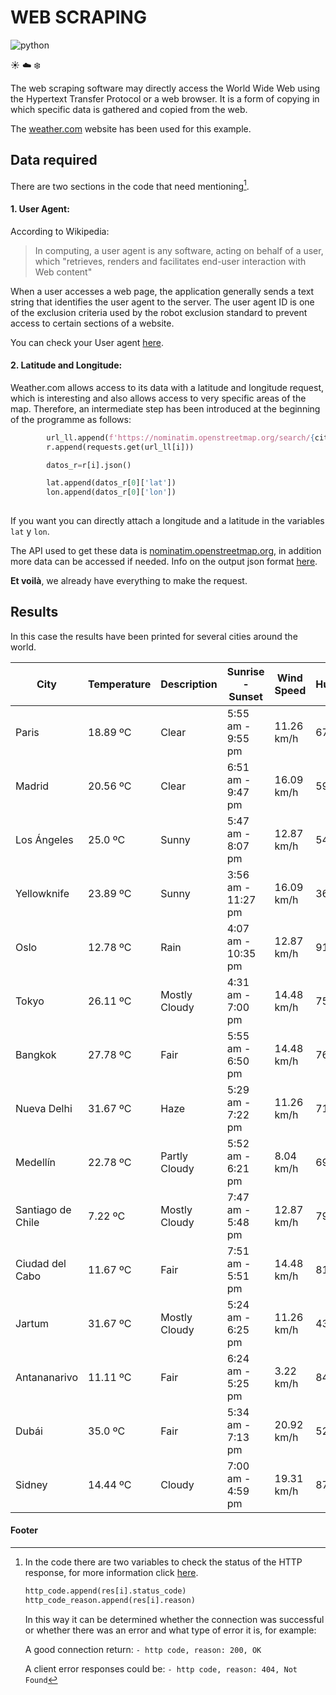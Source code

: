 # WEB SCRAPING
![python](https://img.shields.io/badge/Python-blueviolet?style=plastic&logo=python&logoColor=FFD43B)

:sunny: :cloud: :snowflake:

The web scraping software may directly access the World Wide Web using the Hypertext Transfer Protocol or a web browser. It is a form of copying in which specific data is gathered and copied from the web.

The [weather.com](https://weather.com/) website has been used for this example.

## Data required
There are two sections in the code that need mentioning[^note].

#### 1. User Agent:
According to Wikipedia: 
> In computing, a user agent is any software, acting on behalf of a user, which "retrieves, renders and facilitates end-user interaction with Web content"

When a user accesses a web page, the application generally sends a text string that identifies the user agent to the server. The user agent ID is one of the exclusion criteria used by the robot exclusion standard to prevent access to certain sections of a website.

You can check your User agent [here](https://www.whatismybrowser.com/es/detect/what-is-my-user-agent/).

#### 2. Latitude and Longitude:
Weather.com allows access to its data with a latitude and longitude request, which is interesting and also allows access to very specific areas of the map.
Therefore, an intermediate step has been introduced at the beginning of the programme as follows:
```python
        url_ll.append(f'https://nominatim.openstreetmap.org/search/{city[i]}?format=json')
        r.append(requests.get(url_ll[i]))

        datos_r=r[i].json()

        lat.append(datos_r[0]['lat'])
        lon.append(datos_r[0]['lon'])
        
```

If you want you can directly attach a longitude and a latitude in the variables `lat` y `lon`.

The API used to get these data is [nominatim.openstreetmap.org](https://nominatim.openstreetmap.org/), in addition more data can be accessed if needed. Info on the output json format [here](https://nominatim.org/release-docs/develop/api/Search/).

**Et voilà**, we already have everything to make the request.

## Results

In this case the results have been printed for several cities around the world.

| City              | Temperature   | Description   | Sunrise - Sunset   | Wind Speed   | Humidity   | UV Index   | Measurement Time   |
|-------------------|---------------|---------------|--------------------|--------------|------------|------------|--------------------|
| Paris             | 18.89 ºC      | Clear         | 5:55 am - 9:55 pm  | 11.26 km/h   | 67%        | 0 of 10    | 1:19 am CEST       |
| Madrid            | 20.56 ºC      | Clear         | 6:51 am - 9:47 pm  | 16.09 km/h   | 59%        | 0 of 10    | 1:18 am CEST       |
| Los Ángeles       | 25.0 ºC       | Sunny         | 5:47 am - 8:07 pm  | 12.87 km/h   | 54%        | 5 of 10    | 4:14 pm PDT        |
| Yellowknife       | 23.89 ºC      | Sunny         | 3:56 am - 11:27 pm | 16.09 km/h   | 36%        | 3 of 10    | 5:18 pm MDT        |
| Oslo              | 12.78 ºC      | Rain          | 4:07 am - 10:35 pm | 12.87 km/h   | 91%        | 0 of 10    | 1:25 am CEST       |
| Tokyo             | 26.11 ºC      | Mostly Cloudy | 4:31 am - 7:00 pm  | 14.48 km/h   | 75%        | 4 of 10    | 8:21 am JST        |
| Bangkok           | 27.78 ºC      | Fair          | 5:55 am - 6:50 pm  | 14.48 km/h   | 76%        | 0 of 10    | 6:23 am ICT        |
| Nueva Delhi       | 31.67 ºC      | Haze          | 5:29 am - 7:22 pm  | 11.26 km/h   | 71%        | 0 of 10    | 4:54 am IST        |
| Medellín          | 22.78 ºC      | Partly Cloudy | 5:52 am - 6:21 pm  | 8.04 km/h    | 69%        | 0 of 10    | 6:18 pm COT        |
| Santiago de Chile | 7.22 ºC       | Mostly Cloudy | 7:47 am - 5:48 pm  | 12.87 km/h   | 79%        | 0 of 10    | 7:20 pm CLT        |
| Ciudad del Cabo   | 11.67 ºC      | Fair          | 7:51 am - 5:51 pm  | 14.48 km/h   | 81%        | 0 of 10    | 1:17 am SAST       |
| Jartum            | 31.67 ºC      | Mostly Cloudy | 5:24 am - 6:25 pm  | 11.26 km/h   | 43%        | 0 of 10    | 1:25 am CAT        |
| Antananarivo      | 11.11 ºC      | Fair          | 6:24 am - 5:25 pm  | 3.22 km/h    | 84%        | 0 of 10    | 2:28 am EAT        |
| Dubái             | 35.0 ºC       | Fair          | 5:34 am - 7:13 pm  | 20.92 km/h   | 52%        | 0 of 10    | 3:18 am GST        |
| Sidney            | 14.44 ºC      | Cloudy        | 7:00 am - 4:59 pm  | 19.31 km/h   | 87%        | 0 of 10    | 9:21 am AEST       |


#### Footer
[^note]: 
    In the code there are two variables to check the status of the HTTP response, for more information click [here](https://developer.mozilla.org/es/docs/Web/HTTP/Status).

    ```python
    http_code.append(res[i].status_code)
    http_code_reason.append(res[i].reason)

    ```

    In this way it can be determined whether the connection was successful or whether there was an error and what type of error it is, for example:

    A good connection return:
    `- http code, reason: 200, OK`

    A client error responses could be:
    `- http code, reason: 404, Not Found`


